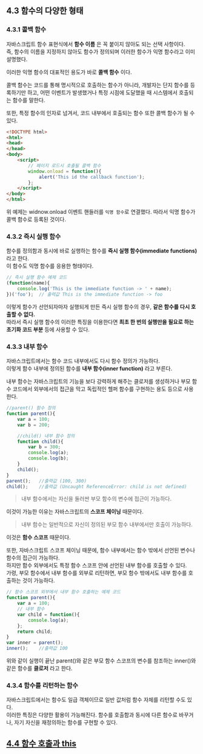 ## 4.3 함수의 다양한 형태

### 4.3.1 콜백 함수

자바스크립트 함수 표현식에서 **함수 이름** 은 꼭 붙이지 않아도 되는 선택 사항이다.  
즉, 함수의 이름을 지정하지 않아도 함수가 정의되며 이러한 함수가 익명 함수라고 이미 설명했다.  

이러한 익명 함수의 대표적인 용도가 바로 **콜백 함수** 이다.  

콜백 함수는 코드를 통해 명시적으로 호출하는 함수가 아니라, 개발자는 단지 함수를 등록하기만 하고, 어떤 이벤트가 발생했거나 특정 시점에 도달했을 때 시스템에서 호출되는 함수를 말한다.

또한, 특정 함수의 인자로 넘겨서, 코드 내부에서 호출되는 함수 또한 콜백 함수가 될 수 있다.

```html
<!DOCTYPE html>
<html>
<head>
</head>
<body>
    <script>
        // 페이지 로드시 호출될 콜백 함수
        window.onload = function(){
            alert('This id the callback function');
        };
    </script>
</body>
</html>
```
위 예제는 widnow.onload 이벤트 핸들러를 `익명 함수`로 연결했다. 따라서 익명 함수가 콜백 함수로 등록된 것이다.

### 4.3.2 즉시 실행 함수

함수를 정의함과 동시에 바로 실행하는 함수를 **즉시 실행 함수(immediate functions)** 라고 한다.   
이 함수도 익명 함수를 응용한 형태이다.
```js
// 즉시 실행 함수 예제 코드
(function(name){
    console.log('This is the immediate function -> ' + name);
})('foo');  // 출력값 This is the immediate function -> foo
```
이렇게 함수가 선언되자마자 실행되게 만든 즉시 실행 함수의 경우, **같은 함수를 다시 호출할 수 없다.**  
따라서 즉시 실행 함수의 이러한 특징을 이용한다면 **최초 한 번의 실행만을 필요로 하는 초기화 코드 부분** 등에 사용할 수 있다.

### 4.3.3 내부 함수

자바스크립트에서는 함수 코드 내부에서도 다시 함수 정의가 가능하다.  
이렇게 함수 내부에 정의된 함수를 **내부 함수(inner function)** 라고 부른다.  

내부 함수는 자바스크립트의 기능을 보다 강력하게 해주는 클로저를 생성하거나 부모 함수 코드에서 외부에서의 접근을 막고 독립적인 헬퍼 함수를 구현하는 용도 등으로 사용한다.  

```js
//parent() 함수 정의
function parent(){
    var a = 100;
    var b = 200;

    //child() 내부 함수 정의
    function child(){
        var b = 300;
        console.log(a);
        console.log(b);
    }
    child();    
}
parent();   //출력값 (100, 300)
child();    //출력값 (Uncaught ReferenceError: child is not defined)
```
> 내부 함수에서는 자신을 둘러싼 부모 함수의 변수에 접근이 가능하다.  

이것이 가능한 이유는 자바스크립트의 **스코프 체이닝** 때문이다.  

> 내부 함수는 일반적으로 자신이 정의된 부모 함수 내부에서만 호출이 가능하다.

이것은 **함수 스코프** 때문이다.

또한, 자바스크립트 스코프 체이닝 때문에, 함수 내부에서는 함수 밖에서 선언된 변수나 함수의 접근이 가능하다.  
하지만 함수 외부에서도 특정 함수 스코프 안에 선언된 내부 함수를 호출할 수 있다.  
가령, 부모 함수에서 내부 함수를 외부로 리턴하면, 부모 함수 밖에서도 내부 함수를 호출하는 것이 가능하다.
```js
// 함수 스코프 외부에서 내부 함수 호출하는 예제 코드
function parent(){
    var a = 100;
    // 내부 함수
    var child = function(){
        console.log(a);
    };
    return child;
}
var inner = parent();
inner();    //출력값 100
```

위와 같이 실행이 끝난 parent()와 같은 부모 함수 스코프의 변수를 참조하는 inner()와 같은 함수를 **클로저** 라고 한다.

### 4.3.4 함수를 리턴하는 함수

자바스크립트에서는 함수도 일급 객체이므로 일반 값처럼 함수 자체를 리턴할 수도 있다.  
이러한 특징은 다양한 활용이 가능해진다. 함수를 호출함과 동시에 다른 함수로 바꾸거나, 자기 자신을 재정의하는 함수를 구현할 수 있다.
## [4.4 함수 호출과 this](./chapter04-04.md)
